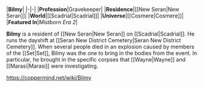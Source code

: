|**Bilmy**|
|-|-|
|**Profession**|Gravekeeper|
|**Residence**|[[New Seran\|New Seran]]|
|**World**|[[Scadrial\|Scadrial]]|
|**Universe**|[[Cosmere\|Cosmere]]|
|**Featured In**|*Mistborn Era 2*|

**Bilmy** is a resident of [[New Seran\|New Seran]] on [[Scadrial\|Scadrial]].
He runs the dayshift at [[Seran New District Cemetery\|Seran New District Cemetery]]. When several people died in an explosion caused by members of the [[Set\|Set]], Bilmy was the one to bring in the bodies from the event. In particular, he brought in the specific corpses that [[Wayne\|Wayne]] and [[Marasi\|Marasi]] were investigating.



https://coppermind.net/wiki/Bilmy